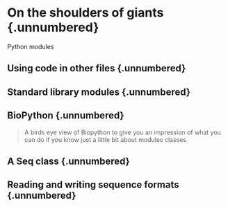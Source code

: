 

# On the shoulders of giants {.unnumbered}

Python modules


## Using code in other files  {.unnumbered}


## Standard library modules  {.unnumbered}


## BioPython  {.unnumbered}

> A birds eye view of Biopython to give you an impression of what you can do if you know just a little bit about modules classes

## A Seq class {.unnumbered}



## Reading and writing sequence formats  {.unnumbered}


